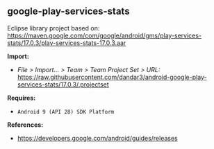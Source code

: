 ## google-play-services-stats

Eclipse library project based on:<br/>
https://maven.google.com/com/google/android/gms/play-services-stats/17.0.3/play-services-stats-17.0.3.aar

**Import:**
- _File > Import... > Team > Team Project Set > URL:_<br/>
  https://raw.githubusercontent.com/dandar3/android-google-play-services-stats/17.0.3/.projectset

**Requires:**
- `Android 9 (API 28) SDK Platform`

**References:**
- https://developers.google.com/android/guides/releases